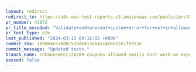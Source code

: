 ```yaml
---
layout: redirect
redirect_to: https://a8c-woo-test-reports.s3.amazonaws.com/public/pr/43872/e2e/index.html
pr_number: 43872
pr_title_encoded: "Validate+and+present+custom+error+for+not+in+allowed+emails+coupons"
pr_test_type: e2e
last_published: "2024-03-13 09:16:02 +0000"
commit_sha: 10d864e570d0152dde413eb41c4e6922e1f9d72e
commit_message: "Updated tests."
branch_name: enhancement/26289-coupons-allowed-emails-dont-work-as-expected
passed: false
---
```

